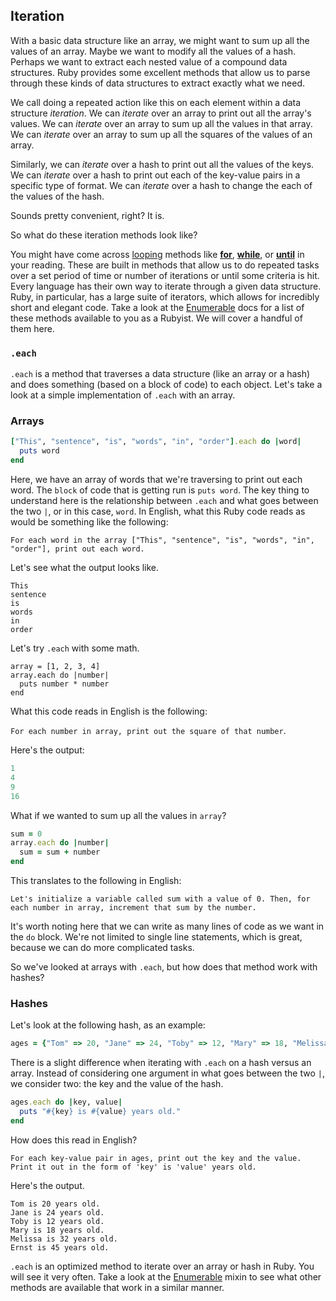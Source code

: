 ## Iteration

With a basic data structure like an array, we might want to sum up all the values of an array.
Maybe we want to modify all the values of a hash.
Perhaps we want to extract each nested value of a compound data structures.
Ruby provides some excellent methods that allow us to parse through
these kinds of data structures to extract exactly what we need.

We call doing a repeated action like this on each element within a data structure *iteration*.
We can *iterate* over an array to print out all the array's values.
We can *iterate* over an array to sum up all the values in that array.
We can *iterate* over an array to sum up all the squares of the values of an array.

Similarly, we can *iterate* over a hash to print out all the values of the keys. 
We can *iterate* over a hash to print out each of the key-value pairs in a specific type of format.
We can *iterate* over a hash to change the each of the values of the hash.

Sounds pretty convenient, right? It is.

So what do these iteration methods look like?

You might have come across [looping](http://www.ruby-doc.org/docs/Tutorial/part_02/loops.html)
methods like [**for**](http://www.dotnetperls.com/while-ruby),
[**while**](http://www.ruby-doc.org/docs/Tutorial/part_02/while.html),
or [**until**](http://www.dotnetperls.com/while-ruby) in your reading.
These are built in methods that allow us to do repeated tasks over a set period of time or
number of iterations or until some criteria is hit.
Every language has their own way to iterate through a given data structure.
Ruby, in particular, has a large suite of iterators, which allows for incredibly short and elegant code.
Take a look at the [Enumerable](http://ruby-doc.org/core-2.2.0/Enumerable.html) docs for a
list of these methods available to you as a Rubyist. We will cover a handful of them here.

### `.each`

`.each` is a method that traverses a data structure (like an array or a hash) and does something (based on a block of code) to each object. Let's take a look at a simple implementation of `.each` with an array.

### Arrays

```ruby
["This", "sentence", "is", "words", "in", "order"].each do |word|
  puts word
end
```

Here, we have an array of words that we're traversing to print out each word. The `block` of code that is getting run is `puts word`.
The key thing to understand here is the relationship between `.each` and what goes between the two `|`,
or in this case, `word`. In English, what this Ruby code reads as would be something like the following:

`For each word in the array ["This", "sentence", "is", "words", "in", "order"], print out each word.`

Let's see what the output looks like.

```no-highlight
This
sentence
is
words
in
order
```

Let's try `.each` with some math.

```
array = [1, 2, 3, 4]
array.each do |number|
  puts number * number
end
```

What this code reads in English is the following:

`For each number in array, print out the square of that number`.

Here's the output:

```ruby
1
4
9
16
```

What if we wanted to sum up all the values in `array`?

```ruby
sum = 0
array.each do |number|
  sum = sum + number
end
```

This translates to the following in English:

`Let's initialize a variable called sum with a value of 0. Then, for each number in array, increment that sum by the number.`

It's worth noting here that we can write as many lines of code as we want in the `do` block.
We're not limited to single line statements, which is great, because we can do more complicated tasks.

So we've looked at arrays with `.each`, but how does that method work with hashes?

### Hashes

Let's look at the following hash, as an example:

```ruby
ages = {"Tom" => 20, "Jane" => 24, "Toby" => 12, "Mary" => 18, "Melissa" => 32, "Ernst" => 45}
```

There is a slight difference when iterating with `.each` on a hash versus an array.
Instead of considering one argument in what goes between the two `|`,
we consider two: the key and the value of the hash.

```ruby
ages.each do |key, value|
  puts "#{key} is #{value} years old."
end
```

How does this read in English?

`For each key-value pair in ages, print out the key and the value. Print it out in the form of 'key' is 'value' years old.`

Here's the output.

```no-highlight
Tom is 20 years old.
Jane is 24 years old.
Toby is 12 years old.
Mary is 18 years old.
Melissa is 32 years old.
Ernst is 45 years old.
```

`.each` is an optimized method to iterate over an array or hash in Ruby. You will see it very often. Take a look at the [Enumerable](http://ruby-doc.org/core-2.2.0/Enumerable.html) mixin to see what other methods are available that work in a similar manner.
